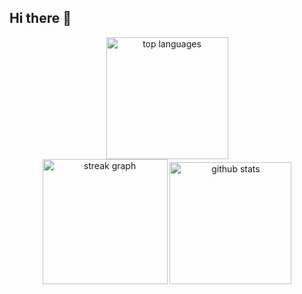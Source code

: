 ## Hi there 👋

<div align="center">
  <img src="https://github-readme-stats.vercel.app/api/top-langs?username=Yashvi2401&locale=en&hide_title=false&layout=compact&card_width=320&langs_count=10&theme=codeSTACKr&hide_border=true" height="195" alt="top languages" />
  <br/>
  <picture>
    <source srcset="https://streak-stats.demolab.com?user=Yashvi2401&locale=en&mode=daily&theme=codeSTACKr&hide_border=true&border_radius=10" type="image/svg+xml">
    <img src="https://streak-stats.demolab.com?user=Yashvi2401&locale=en&mode=daily&theme=codeSTACKr&hide_border=true&border_radius=10" height="200" alt="streak graph" />
  </picture>
  <img src="https://github-readme-stats.vercel.app/api?username=Yashvi2401&hide_title=false&hide_rank=false&show_icons=true&include_all_commits=true&count_private=true&disable_animations=false&theme=codeSTACKr&hide_border=true&border_radius=10" height="195" alt="github stats" />
</div>
<!--
**Yashvi2401/Yashvi2401** is a ✨ _special_ ✨ repository because its `README.md` (this file) appears on your GitHub profile.

Here are some ideas to get you started:

- 🔭 I’m currently working on ...
- 🌱 I’m currently learning ...
- 👯 I’m looking to collaborate on ...
- 🤔 I’m looking for help with ...
- 💬 Ask me about ...
- 📫 How to reach me: ...
- 😄 Pronouns: ...
- ⚡ Fun fact: ...
-->

